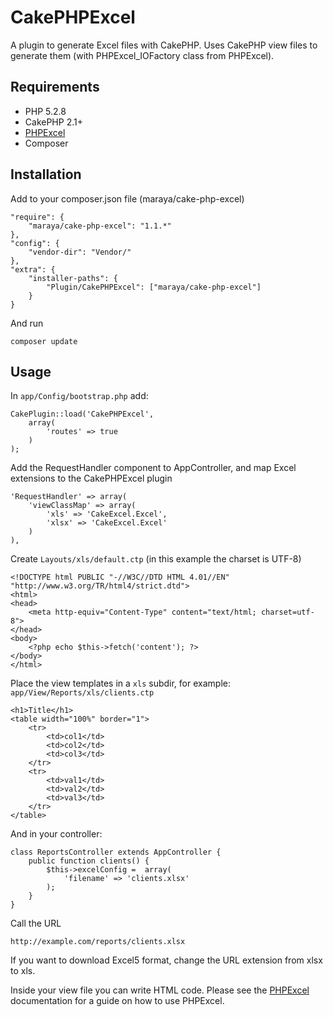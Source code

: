 CakePHPExcel
============

A plugin to generate Excel files with CakePHP. Uses CakePHP view files to generate them (with PHPExcel_IOFactory class from PHPExcel).

Requirements
------------
* PHP 5.2.8
* CakePHP 2.1+
* [PHPExcel](https://github.com/phpoffice/phpexcel)
* Composer

Installation
------------

Add to your composer.json file (maraya/cake-php-excel)

```
"require": {
	"maraya/cake-php-excel": "1.1.*"
},
"config": {
	"vendor-dir": "Vendor/"
},
"extra": {
    "installer-paths": {
        "Plugin/CakePHPExcel": ["maraya/cake-php-excel"]
    }
}

```

And run

```
composer update
```

Usage
-----

In `app/Config/bootstrap.php` add:

```
CakePlugin::load('CakePHPExcel', 
	array(
		'routes' => true
	)
);
```

Add the RequestHandler component to AppController, and map Excel extensions to the CakePHPExcel plugin
```
'RequestHandler' => array(
	'viewClassMap' => array(
		'xls' => 'CakeExcel.Excel',
		'xlsx' => 'CakeExcel.Excel'
	)
),
```

Create `Layouts/xls/default.ctp` (in this example the charset is UTF-8)
```
<!DOCTYPE html PUBLIC "-//W3C//DTD HTML 4.01//EN" "http://www.w3.org/TR/html4/strict.dtd">
<html>
<head>
	<meta http-equiv="Content-Type" content="text/html; charset=utf-8">
</head>
<body>
	<?php echo $this->fetch('content'); ?>
</body>
</html>
```

Place the view templates in a `xls` subdir, for example: `app/View/Reports/xls/clients.ctp`

```
<h1>Title</h1>
<table width="100%" border="1">
	<tr>
		<td>col1</td>
		<td>col2</td>
		<td>col3</td>
	</tr>
	<tr>
		<td>val1</td>
		<td>val2</td>
		<td>val3</td>
	</tr>
</table>
```

And in your controller:

```
class ReportsController extends AppController {
    public function clients() {
		$this->excelConfig =  array(
			'filename' => 'clients.xlsx'
		);
	}
}
```

Call the URL

```
http://example.com/reports/clients.xlsx
```

If you want to download Excel5 format, change the URL extension from xlsx to xls.

Inside your view file you can write HTML code. Please see the [PHPExcel](https://github.com/PHPOffice/PHPExcel) documentation for a guide on how to use PHPExcel.